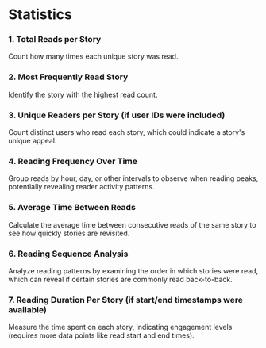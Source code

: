 # Statistics

### 1. Total Reads per Story
Count how many times each unique story was read.
### 2. Most Frequently Read Story
Identify the story with the highest read count.
### 3. Unique Readers per Story (if user IDs were included)
Count distinct users who read each story, which could indicate a story's unique appeal.
### 4. Reading Frequency Over Time
Group reads by hour, day, or other intervals to observe when reading peaks, potentially revealing reader activity patterns.
### 5. Average Time Between Reads
Calculate the average time between consecutive reads of the same story to see how quickly stories are revisited.
### 6. Reading Sequence Analysis
Analyze reading patterns by examining the order in which stories were read, which can reveal if certain stories are commonly read back-to-back.
### 7. Reading Duration Per Story (if start/end timestamps were available)
Measure the time spent on each story, indicating engagement levels (requires more data points like read start and end times).